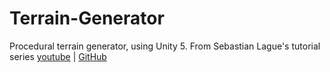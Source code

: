 # Terrain-Generator
Procedural terrain generator, using Unity 5. From Sebastian Lague's  tutorial series [youtube](https://goo.gl/mqAjkh) | [GitHub](https://github.com/SebLague/Procedural-Landmass-Generation) 
